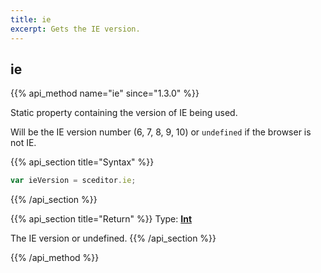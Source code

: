 ```yaml
---
title: ie
excerpt: Gets the IE version.
---
```

## ie

{{% api_method name="ie" since="1.3.0" %}}

Static property containing the version of IE being used.

Will be the IE version number (6, 7, 8, 9, 10) or `undefined` if the browser is not IE.


{{% api_section title="Syntax" %}}
```js
var ieVersion = sceditor.ie;
```
{{% /api_section %}}

{{% api_section title="Return" %}}
Type: **[Int](/api/types/#int)**

The IE version or undefined.
{{% /api_section %}}

{{% /api_method %}}
